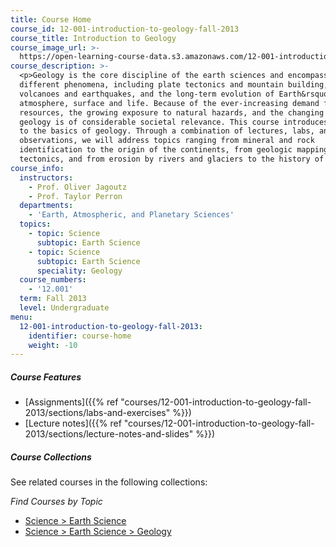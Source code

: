 ```yaml
---
title: Course Home
course_id: 12-001-introduction-to-geology-fall-2013
course_title: Introduction to Geology
course_image_url: >-
  https://open-learning-course-data.s3.amazonaws.com/12-001-introduction-to-geology-fall-2013/76ea2d54123485055dd1e6621b9edf6a_12-001f13.jpg
course_description: >-
  <p>Geology is the core discipline of the earth sciences and encompasses many
  different phenomena, including plate tectonics and mountain building,
  volcanoes and earthquakes, and the long-term evolution of Earth&rsquo;s
  atmosphere, surface and life. Because of the ever-increasing demand for
  resources, the growing exposure to natural hazards, and the changing climate,
  geology is of considerable societal relevance. This course introduces students
  to the basics of geology. Through a combination of lectures, labs, and field
  observations, we will address topics ranging from mineral and rock
  identification to the origin of the continents, from geologic mapping to plate
  tectonics, and from erosion by rivers and glaciers to the history of life.</p>
course_info:
  instructors:
    - Prof. Oliver Jagoutz
    - Prof. Taylor Perron
  departments:
    - 'Earth, Atmospheric, and Planetary Sciences'
  topics:
    - topic: Science
      subtopic: Earth Science
    - topic: Science
      subtopic: Earth Science
      speciality: Geology
  course_numbers:
    - '12.001'
  term: Fall 2013
  level: Undergraduate
menu:
  12-001-introduction-to-geology-fall-2013:
    identifier: course-home
    weight: -10
---
```


##### Course Features

* [Assignments]({{% ref "courses/12-001-introduction-to-geology-fall-2013/sections/labs-and-exercises" %}})
* [Lecture notes]({{% ref "courses/12-001-introduction-to-geology-fall-2013/sections/lecture-notes-and-slides" %}})

##### Course Collections

See related courses in the following collections:

_Find Courses by Topic_

* [Science > Earth Science](#)
* [Science > Earth Science > Geology](#)

